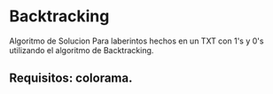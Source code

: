 # Backtracking
 Algoritmo de Solucion Para laberintos hechos en un TXT con 1's y 0's utilizando el algoritmo de Backtracking.
 
## Requisitos: colorama.
